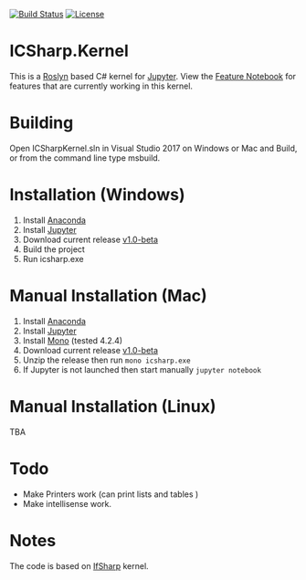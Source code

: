 [![Build Status](https://travis-ci.org/gyurisc/icsharp.kernel.svg?branch=master)](https://travis-ci.org/gyurisc/icsharp.kernel)
[![License](https://img.shields.io/badge/License-BSD%203--Clause-blue.svg)](https://opensource.org/licenses/BSD-3-Clause)

# ICSharp.Kernel

This is a [Roslyn](https://github.com/dotnet/roslyn) based C# kernel for [Jupyter](http://jupyter.org/). View the [Feature Notebook](CSharp_Jupyter_Notebook.ipynb) for features that are currently working in this kernel. 

# Building 

 Open ICSharpKernel.sln in Visual Studio 2017 on Windows or Mac and Build, or from the command line type msbuild.

# Installation (Windows)
1. Install [Anaconda](http://continuum.io/downloads)
2. Install [Jupyter](http://jupyter.readthedocs.org/en/latest/install.html)
3. Download current release [v1.0-beta](https://github.com/gyurisc/icsharp.kernel/releases/download/v1.0-beta/icsharp_kernel_v1.0.zip)
4. Build the project
4. Run icsharp.exe

# Manual Installation (Mac)
1. Install [Anaconda](http://continuum.io/downloads)
2. Install [Jupyter](http://jupyter.readthedocs.org/en/latest/install.html)
3. Install [Mono](http://www.mono-project.com/download/) (tested 4.2.4)
4. Download current release [v1.0-beta](https://github.com/gyurisc/icsharp.kernel/releases/download/v1.0-beta/icsharp_kernel_v1.0.zip)
5. Unzip the release then run `mono icsharp.exe`
6. If Jupyter is not launched then start manually `jupyter notebook` 

# Manual Installation (Linux)
TBA

# Todo 

 - Make Printers work (can print lists and tables )
 - Make intellisense work. 


# Notes 

The code is based on [IfSharp](https://github.com/fsprojects/IfSharp) kernel. 
